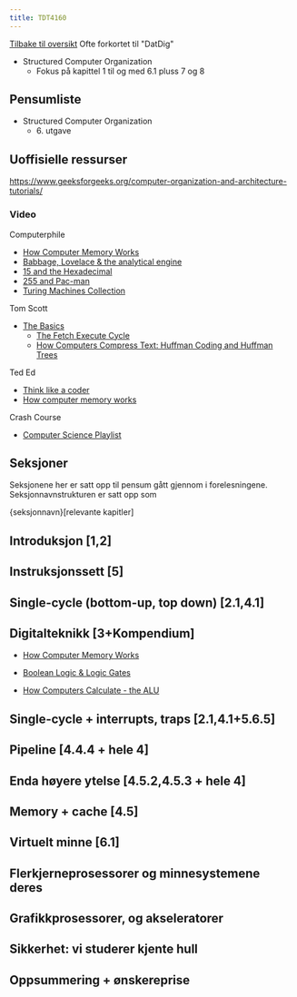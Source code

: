 ```yaml
---
title: TDT4160
---
```

[Tilbake til oversikt](../README.md)
Ofte forkortet til "DatDig"

- Structured Computer Organization
  - Fokus på kapittel 1 til og med 6.1 pluss 7 og 8

## Pensumliste

- Structured Computer Organization
  - 6\. utgave

## Uoffisielle ressurser

<https://www.geeksforgeeks.org/computer-organization-and-architecture-tutorials/>

### Video

Computerphile

- [How Computer Memory Works](https://youtube.com/playlist?list=PLzH6n4zXuckoxFPyhsMOYMGqyZOeN2SDJ&si=x5E5w5wg02c06zpB)
- [Babbage, Lovelace & the analytical engine](https://www.youtube.com/playlist?list=PLzH6n4zXuckqKMcpQANsyPJId7jkxq7g8)
- [15 and the Hexadecimal](https://youtu.be/9xbJ3enqLnA?si=ZdU1SWa-hzWmZ_M_)
- [255 and Pac-man](https://youtu.be/umYvFdU54Po?si=GU43oC2BRLShJ1HX)
- [Turing Machines Collection](https://youtube.com/playlist?list=PLzH6n4zXuckrEzV0CB1xXbSdsP_a7VUoK&si=k8Z--Dv7hTXRoQkg)

Tom Scott

- [The Basics](https://youtube.com/playlist?list=PL96C35uN7xGLLeET0dOWaKHkAlPsrkcha&si=LDbIqC2qgGpTj8hg)
  - [The Fetch Execute Cycle](https://youtu.be/Z5JC9Ve1sfI?si=scKpKSnnGlIoXz9x)
  - [How Computers Compress Text: Huffman Coding and Huffman Trees](https://youtu.be/JsTptu56GM8?si=VyApjKw2-5ocrwjb)

Ted Ed

- [Think like a coder](https://www.youtube.com/playlist?list=PLJicmE8fK0EgogMqDYMgcADT1j5b911or)
- [How computer memory works](https://youtu.be/p3q5zWCw8J4?si=JkzrM20l84h01GE-)

Crash Course

- [Computer Science Playlist](https://youtube.com/playlist?list=PL8dPuuaLjXtNlUrzyH5r6jN9ulIgZBpdo&si=23cVKIy23JW3yIFq)

## Seksjoner

Seksjonene her er satt opp til pensum gått gjennom i forelesningene.
Seksjonnavnstrukturen er satt opp som

{seksjonnavn}[relevante kapitler]

## Introduksjon [1,2]

## Instruksjonssett [5]

## Single-cycle (bottom-up, top down) [2.1,4.1]

## Digitalteknikk [3+Kompendium]

- [How Computer Memory Works](https://youtube.com/playlist?list=PLzH6n4zXuckoxFPyhsMOYMGqyZOeN2SDJ&si=x5E5w5wg02c06zpB)

- [Boolean Logic & Logic Gates](https://youtu.be/gI-qXk7XojA?si=GGFaqYRWtsfgCX1p)
- [How Computers Calculate - the ALU](https://youtu.be/1I5ZMmrOfnA?si=EnLRyHWamUQn1tre)

## Single-cycle + interrupts, traps [2.1,4.1+5.6.5]

## Pipeline [4.4.4 + hele 4]

## Enda høyere ytelse [4.5.2,4.5.3 + hele 4]

## Memory + cache [4.5]

## Virtuelt minne [6.1]

## Flerkjerneprosessorer og minnesystemene deres

## Grafikkprosessorer, og akseleratorer

## Sikkerhet: vi studerer kjente hull

## Oppsummering + ønskereprise
